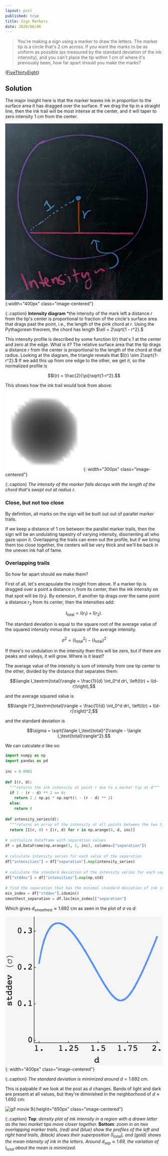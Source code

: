 ```yaml
---
layout: post
published: true
title: Sign Markers
date: 2020/06/06
---
```


>You're making a sign using a marker to draw the letters. The marker tip is a circle that's $2\text{ cm}$ across. If you want the marks to be as uniform as possible (as measured by the standard deviation of the ink intensity), and you can't place the tip within $1\text{ cm}$ of where it's previously been, how far apart should you make the marks?

<!--more-->

([FiveThirtyEight](https://fivethirtyeight.com/features/can-you-pinpoint-the-planet/))

## Solution

The major insight here is that the marker leaves ink in proportion to the surface area it has dragged over the surface. If we drag the tip in a straight line, then the ink trail will be most intense at the center, and it will taper to zero intensity $1\text{ cm}$ from the center.

![drawing](/img/2020-06-05-intensity-diagram.jpg){:width="400px" class="image-centered"}

{:.caption}
**Intensity diagram** *the intensity of the mark left a distance $r$ from the tip's center is proportional to fraction of the circle's surface area that drags past the point, i.e., the length of the pink chord at $r.$ Using the Pythagorean theorem, the chord has length $\ell = 2\sqrt{1 - r^2}.$

This intensity profile is described by some function $I(r)$ that's $1$ at the center and zero at the edge. What is it? The relative surface area that the tip drags a distance $r$ from the center is proportional to the length of the chord at that radius. Looking at the diagram, the triangle reveals that $I(r) \sim 2\sqrt{1-r^2}.$ If we add this up from one edge to the other, we get $\pi,$ so the normalized profile is 

$$I(r) = \frac{2}{\pi}\sqrt{1-r^2}.$$

This shows how the ink trail would look from above:

![aerial view](/img/2020-06-05-tip-intensity.png){: width="300px" class="image-centered"}

{:.caption}
*The intensity of the marker falls decays with the length of the chord that's swept out at radius* $r.$

### Close, but not too close

By definition, all marks on the sign will be built out out of parallel marker trails.

If we keep a distance of $1\text{ cm}$ between the parallel marker trails, then the sign will be an undulating tapestry of varying intensity, disorienting all who gaze upon it. Overlapping the trails can even out the profile, but if we bring them too close together, the centers will be very thick and we'll be back in the uneven ink hall of fame.

### Overlapping trails

So how far apart should we make them?

First of all, let's encapsulate the insight from above. If a marker tip is dragged over a point a distance $r_1$ from its center, then the ink intensity on that spot will be $I(r_1).$ By extension, if another tip drags over the same point a distance $r_2$ from its center, then the intensities add:

$$I_\text{total} = I(r_1) + I(r_2).$$

The standard deviation is equal to the square root of the average value of the squared intensity minus the square of the average intensity. 

$$\sigma^2 = \langle I_\text{total}^2\rangle - \langle I_\text{total}\rangle^2$$

If there's no undulation in the intensity then this will be zero, but if there are peaks and valleys, it will grow. Where is it least?

The average value of the intensity is sum of intensity from one tip center to the other, divided by the distance that separates them:

$$\langle I_\textrm{total}\rangle = \frac{1}{d} \int_0^d dr\, \left(I(r) + I(d-r)\right),$$

and the average squared value is

$$\langle I^2_\textrm{total}\rangle = \frac{1}{d} \int_0^d dr\, \left(I(r) + I(d-r)\right)^2,$$

and the standard deviation is

$$\sigma = \sqrt{\langle I_\text{total}^2\rangle - \langle I_\text{total}\rangle^2}.$$

We can calculate $\sigma$ like so:

```python
import numpy as np
import pandas as pd

inc = 0.0001

def I(r, d):
  """returns the ink intensity at point r due to a marker tip at d"""
  if 1 - (r - d) ** 2 >= 0:
    return 2 / np.pi * np.sqrt(1 - (r - d) ** 2)
  else:
    return 0

def intensity_series(d):
  """returns an array of the intensity at all points between the two tips"""
  return [I(r, 0) + I(r, d) for r in np.arange(0, d, inc)]
  
# initialize dataframe with separation values
df = pd.DataFrame(np.arange(1, 2, inc), columns=["separation"])

# calculate intensity series for each value of the separation
df["intensities"] = df["separation"].map(intensity_series)

# calculate the standard deviation of the intensity series for each separation
df["stddev"] = df["intensities"].map(np.std)

# find the separation that has the minimal standard deviation of ink intensities
min_index = df["stddev"].idxmin()
smoothest_separation = df.loc[min_index]["separation"]
```

Which gives $d_\text{smoothest} \approx 1.692\text{ cm}$ as seen in the plot of $\sigma$ vs $d$:

![plot of stddev vs d](/img/2020-06-05-stddev-sep.png){: width="400px" class="image-centered"}

{:.caption}
*The standard deviation is minimized around* $d = 1.692\text{ cm}.$

This is palpable if we look at the post as $d$ changes. Bands of light and dark are present at all values, but they're diminished in the neighborhood of $d\approx 1.692\text{ cm}$:

![gif movie 9](/img/2020-06-05-negative-d-intensity-gray.gif){:height="650px" class="image-centered"}

{:.caption}
**Top**: *density plot of ink intensity in a region with a drawn letter as the two market tips move closer together.* **Bottom**: *zoom in on two overlapping marker trails, (red) and (blue) show the profiles of the left and right hand trails, (black) shows their superposition ($I_\text{total}$), and (gold) shows the mean intensity of ink in the letters. Around $d_\text{sep} \approx 1.69,$ the variation of $I_\text{total}$ about the mean is minimized.*

<br>


